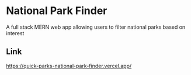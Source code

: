 # National Park Finder

A full stack MERN web app allowing users to filter national parks based on interest

## Link
https://quick-parks-national-park-finder.vercel.app/
